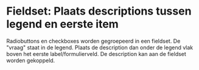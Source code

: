<!-- @license CC0-1.0 -->

# Fieldset: Plaats descriptions tussen legend en eerste item

Radiobuttons en checkboxes worden gegroepeerd in een fieldset. De "vraag" staat in de legend. Plaats de description dan onder de legend vlak boven het eerste label/formulierveld. De description kan aan de fieldset worden gekoppeld.
